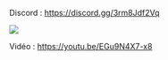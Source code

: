 Discord : https://discord.gg/3rm8Jdf2Vq

<img src="https://i.imgur.com/e5fBJNC.png">

Vidéo : https://youtu.be/EGu9N4X7-x8
